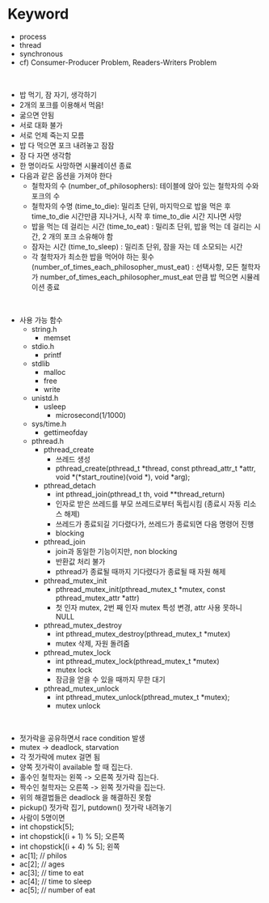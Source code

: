 # Keyword
- process
- thread
- synchronous
- cf) Consumer-Producer Problem, Readers-Writers Problem

<br />

- 밥 먹기, 잠 자기, 생각하기
- 2개의 포크를 이용해서 먹음!
- 굶으면 안됨
- 서로 대화 불가
- 서로 언제 죽는지 모름
- 밥 다 먹으면 포크 내려놓고 잠잠
- 잠 다 자면 생각함
- 한 명이라도 사망하면 시뮬레이션 종료
- 다음과 같은 옵션을 가져야 한다
	- 철학자의 수 (number_of_philosophers): 테이블에 앉아 있는 철학자의 수와 포크의 수
	- 철학자의 수명 (time_to_die): 밀리초 단위, 마지막으로 밥을 먹은 후 time_to_die 시간만큼 지나거나, 시작 후 time_to_die 시간 지나면 사망
	- 밥을 먹는 데 걸리는 시간 (time_to_eat) : 밀리초 단위, 밥을 먹는 데 걸리는 시간, 2 개의 포크 소유해야 함
	- 잠자는 시간 (time_to_sleep) : 밀리초 단위, 잠을 자는 데 소모되는 시간
	- 각 철학자가 최소한 밥을 먹어야 하는 횟수 (number_of_times_each_philosopher_must_eat) : 선택사항, 모든 철학자가 number_of_times_each_philosopher_must_eat 만큼 밥 먹으면 시뮬레이션 종료

<br />

- 사용 가능 함수
	- string.h
		- memset
	- stdio.h
		- printf
	- stdlib
		- malloc
		- free
		- write
	- unistd.h
		- usleep
			- microsecond(1/1000)
	- sys/time.h
		- gettimeofday
	- pthread.h
		- pthread_create
			- 쓰레드 생성
			- pthread_create(pthread_t *thread, const pthread_attr_t *attr, void *(*start_routine)(void *), void *arg);
		- pthread_detach
			- int pthread_join(pthread_t th, void **thread_return)
			- 인자로 받은 쓰레드를 부모 쓰레드로부터 독립시킴 (종료시 자동 리소스 해제)
			- 쓰레드가 종료되길 기다렸다가, 쓰레드가 종료되면 다음 명령어 진행
			- blocking
		- pthread_join
			- join과 동일한 기능이지만, non blocking
			- 반환값 처리 불가
			- pthread가 종료될 때까지 기다렸다가 종료될 때 자원 해제
		- pthread_mutex_init
			- pthread_mutex_init(pthread_mutex_t *mutex, const pthread_mutex_attr *attr)
			- 첫 인자 mutex, 2번 째 인자 mutex 특성 변경, attr 사용 못하니 NULL
		- pthread_mutex_destroy
			- int pthread_mutex_destroy(pthread_mutex_t *mutex)
			- mutex 삭제, 자원 돌려줌
		- pthread_mutex_lock
			- int pthread_mutex_lock(pthread_mutex_t *mutex)
			- mutex lock
			- 잠금을 얻을 수 있을 때까지 무한 대기
		- pthread_mutex_unlock
			- int pthread_mutex_unlock(pthread_mutex_t *mutex);
			- mutex unlock

<br />

- 젓가락을 공유하면서 race condition 발생
- mutex -> deadlock, starvation
- 각 젓가락에 mutex 걸면 됨
- 양쪽 젓가락이 available 할 때 집는다.
- 홀수인 철학자는 왼쪽 -> 오른쪽 젓가락 집는다.
- 짝수인 철학자는 오른쪽 -> 왼쪽 젓가락을 집는다.
- 위의 해결법들은 deadlock 을 해결하진 못함
- pickup() 젓가락 집기, putdown() 젓가락 내려놓기
- 사람이 5명이면
- int chopstick[5];
- int chopstick[(i + 1) % 5]; 오른쪽
- int chopstick[(i + 4) % 5]; 왼쪽
- ac[1]; // philos
- ac[2]; // ages
- ac[3]; // time to eat
- ac[4]; // time to sleep
- ac[5]; // number of eat